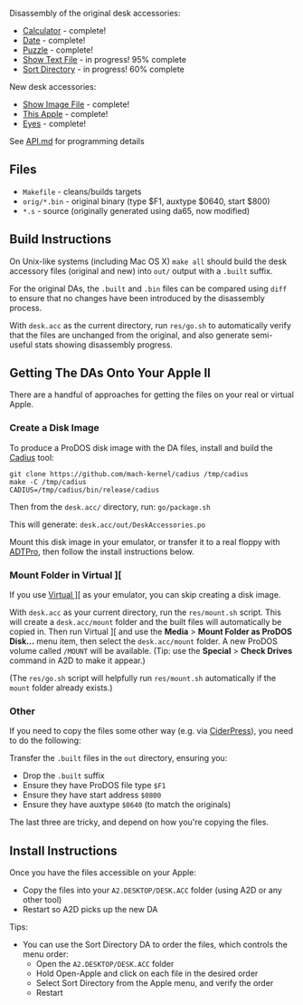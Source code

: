 Disassembly of the original desk accessories:

* [Calculator](calculator.s) - complete!
* [Date](date.s) - complete!
* [Puzzle](puzzle.s) - complete!
* [Show Text File](show.text.file.s) - in progress! 95% complete
* [Sort Directory](sort.directory.s) - in progress! 60% complete

New desk accessories:

* [Show Image File](show.image.file.s) - complete!
* [This Apple](this.apple.s) - complete!
* [Eyes](eyes.s) - complete!

See [API.md](API.md) for programming details

## Files

* `Makefile` - cleans/builds targets
* `orig/*.bin` - original binary (type $F1, auxtype $0640, start $800)
* `*.s` - source (originally generated using da65, now modified)

## Build Instructions

On Unix-like systems (including Mac OS X) `make all` should build
the desk accessory files (original and new) into `out/`
output with a `.built` suffix.

For the original DAs, the `.built` and `.bin` files can be compared
using `diff` to ensure that no changes have been introduced by the
disassembly process.

With `desk.acc` as the current directory, run `res/go.sh` to automatically
verify that the files are unchanged from the original, and also generate
semi-useful stats showing disassembly progress.

## Getting The DAs Onto Your Apple II

There are a handful of approaches for getting the files on your real
or virtual Apple.

### Create a Disk Image

To produce a ProDOS disk image with the DA files, install and build the
[Cadius](https://github.com/mach-kernel/cadius) tool:

```
git clone https://github.com/mach-kernel/cadius /tmp/cadius
make -C /tmp/cadius
CADIUS=/tmp/cadius/bin/release/cadius
```

Then from the `desk.acc/` directory, run: `go/package.sh`

This will generate: `desk.acc/out/DeskAccessories.po`

Mount this disk image in your emulator, or transfer it to a real floppy
with [ADTPro](http://adtpro.com/), then follow the install instructions
below.

### Mount Folder in Virtual ]\[

If you use [Virtual \]\[](http://www.virtualii.com/) as your emulator,
you can skip creating a disk image.

With `desk.acc` as your current directory, run the `res/mount.sh`
script. This will create a `desk.acc/mount` folder and the built files
will automatically be copied in. Then run Virtual ]\[ and use the
**Media** > **Mount Folder as ProDOS Disk...** menu item, then select
the `desk.acc/mount` folder. A new ProDOS volume called `/MOUNT` will
be available. (Tip: use the **Special** > **Check Drives** command in
A2D to make it appear.)

(The `res/go.sh` script will helpfully run `res/mount.sh`
automatically if the `mount` folder already exists.)

### Other

If you need to copy the files some other way (e.g. via
[CiderPress](http://a2ciderpress.com/)), you need to do the following:

Transfer the `.built` files in the `out` directory, ensuring you:

* Drop the `.built` suffix
* Ensure they have ProDOS file type `$F1`
* Ensure they have start address `$0800`
* Ensure they have auxtype `$0640` (to match the originals)

The last three are tricky, and depend on how you're copying the files.

## Install Instructions

Once you have the files accessible on your Apple:

* Copy the files into your `A2.DESKTOP/DESK.ACC` folder (using A2D or any other tool)
* Restart so A2D picks up the new DA

Tips:

* You can use the Sort Directory DA to order the files, which controls
    the menu order:
  * Open the `A2.DESKTOP/DESK.ACC` folder
  * Hold Open-Apple and click on each file in the desired order
  * Select Sort Directory from the Apple menu, and verify the order
  * Restart
